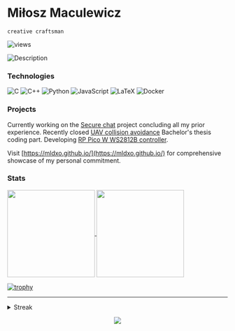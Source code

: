 # Miłosz Maculewicz

`creative craftsman`

![views](https://visitor-badge.laobi.icu/badge?page_id=mldxo.visitor-badge)

<p align="left">
  <img src="https://readme-typing-svg.demolab.com/?lines=Welcome!+I'm+Miłosz+Maculewicz.; Dedicated+Computer+Science+student+with+a+strong+foundation+in+structural+and+object+oriented+programming.; Passionate+about+creating+software+from+the+ground+up.; Excited+about+Debian-based+systems+and+continuously+exploring+advancements+in+this+area.; Please feel free to check out my GitHub!&width=1500&height=60&duration=3000&pause=1000" alt="Description">
</p>

### Technologies

![C](https://img.shields.io/badge/C-grey?style=for-the-badge)
![C++](https://img.shields.io/badge/C++-navy?style=for-the-badge)
![Python](https://img.shields.io/badge/Python-purple?style=for-the-badge)
![JavaScript](https://img.shields.io/badge/JavaScript-yellow?style=for-the-badge)
![LaTeX](https://img.shields.io/badge/LaTeX-darkgreen?style=for-the-badge)
![Docker](https://img.shields.io/badge/Docker-blue?style=for-the-badge)

### Projects

Currently working on the [Secure chat](https://github.com/mldxo/secure-chat) project concluding all my prior experience. Recently closed [UAV collision avoidance](https://github.com/mldxo/uav-collision-avoidance) Bachelor's thesis coding part. Developing [RP Pico W WS2812B controller](https://github.com/mldxo/pico-led-controller).

Visit [https://mldxo.github.io/](https://mldxo.github.io/) for comprehensive showcase of my personal commitment.

### Stats

<a href="https://github.com/anuraghazra/github-readme-stats">
  <img height=200 align="center" src="https://github-readme-stats.vercel.app/api?username=mldxo&show_icons=true&theme=transparent" />
</a>
<a href="https://github.com/anuraghazra/convoychat">
  <img height=200 align="center" src="https://github-readme-stats.vercel.app/api/top-langs?username=mldxo&show_icons=true&theme=transparent&layout=compact&langs_count=8&card_width=320" />
</a>

[![trophy](https://github-profile-trophy.vercel.app/?username=mldxo&theme=darkhub)](https://github.com/ryo-ma/github-profile-trophy)

---

<details>
<summary>Streak</summary>
<img src="https://github-readme-streak-stats-iota-eosin.vercel.app?user=mldxo&theme=transparent" alt="GitHub Streak" />
</details>

<p align="center">
     <img src="https://capsule-render.vercel.app/api?type=waving&color=gradient&height=100&section=footer"/>
</p>
